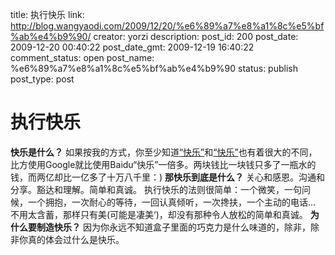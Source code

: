 title: 执行快乐
link: http://blog.wangyaodi.com/2009/12/20/%e6%89%a7%e8%a1%8c%e5%bf%ab%e4%b9%90/
creator: yorzi
description: 
post_id: 200
post_date: 2009-12-20 00:40:22
post_date_gmt: 2009-12-19 16:40:22
comment_status: open
post_name: %e6%89%a7%e8%a1%8c%e5%bf%ab%e4%b9%90
status: publish
post_type: post

# 执行快乐

**快乐是什么？** 如果按我的方式，你至少知道[“快乐”](http://www.google.com/search?q=%E5%BF%AB%E4%B9%90%E6%98%AF%E4%BB%80%E4%B9%88%EF%BC%9F&ie=utf-8&oe=utf-8&aq=t&rls=com.ubuntu:en-US:unofficial&client=firefox-a)和[“快乐”](http://www.baidu.com/s?wd=%BF%EC%C0%D6%CA%C7%CA%B2%C3%B4%A3%BF)也有着很大的不同，比方使用Google就比使用Baidu“快乐”一倍多。两块钱比一块钱只多了一瓶水的钱，而两亿却比一亿多了十万八千里：) **那快乐到底是什么？** 关心和感恩。沟通和分享。豁达和理解。简单和真诚。 执行快乐的法则很简单：一个微笑，一句问候，一个拥抱，一次耐心的等待，一回认真倾听，一次搀扶，一个主动的电话... 不用太含蓄，那样只有美(可能是凄美‘)，却没有那种令人放松的简单和真诚。 **为什么要制造快乐？** 因为你永远不知道盒子里面的巧克力是什么味道的，除非，除非你真的体会过什么是快乐。